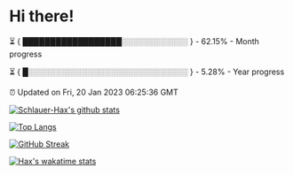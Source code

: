 # Hi there!

⏳ { ██████████████████░░░░░░░░░░░░ } - 62.15% - Month progress

⏳ { █░░░░░░░░░░░░░░░░░░░░░░░░░░░░░ } - 5.28% - Year progress

⏰ Updated on Fri, 20 Jan 2023 06:25:36 GMT


[![Schlauer-Hax's github stats](https://github-readme-stats.vercel.app/api?username=Schlauer-Hax&show_icons=true&theme=dark&count_private=true)](https://github.com/Schlauer-Hax)


[![Top Langs](https://github-readme-stats.vercel.app/api/top-langs/?username=Schlauer-Hax&layout=compact&theme=dark)](https://github.com/Schlauer-Hax?tab=repositories)

[![GitHub Streak](https://streak-stats.demolab.com?user=Schlauer-Hax&theme=dark)](https://git.io/streak-stats)

[![Hax's wakatime stats](https://github-readme-stats.vercel.app/api/wakatime?username=Hax&theme=dark)](https://wakatime.com/@Hax)

